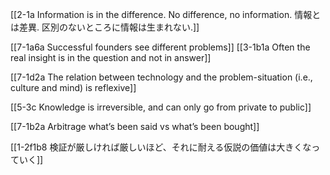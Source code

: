 [[2-1a Information is in the difference. No difference, no information. 情報とは差異. 区別のないところに情報は生まれない.]]

[[7-1a6a Successful founders see different problems]]
[[3-1b1a Often the real insight is in the question and not in answer]]

[[7-1d2a The relation between technology and the problem-situation (i.e., culture and mind) is reflexive]]

[[5-3c Knowledge is irreversible, and can only go from private to public]]

[[7-1b2a Arbitrage what’s been said vs what’s been bought]]

[[1-2f1b8 検証が厳しければ厳しいほど、それに耐える仮説の価値は大きくなっていく]]